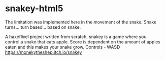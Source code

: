 # snakey-html5

The limitation was implemented here in the movement of the snake. Snake turns... turn based... based on snake.

A haxeflixel project written from scratch, snakey is a game where you control a snake that eats apple. Score is dependent on the amount of apples eaten and this makes your snake grow. Controls - WASD
https://monekytheshep.itch.io/snakey
